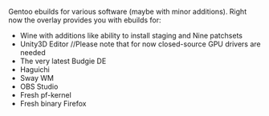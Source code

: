 Gentoo ebuilds for various software (maybe with minor additions). Right now the overlay provides you with ebuilds for:
* Wine with additions like ability to install staging and Nine patchsets
* Unity3D Editor //Please note that for now closed-source GPU drivers are needed
* The very latest Budgie DE
* Haguichi
* Sway WM
* OBS Studio
* Fresh pf-kernel
* Fresh binary Firefox
